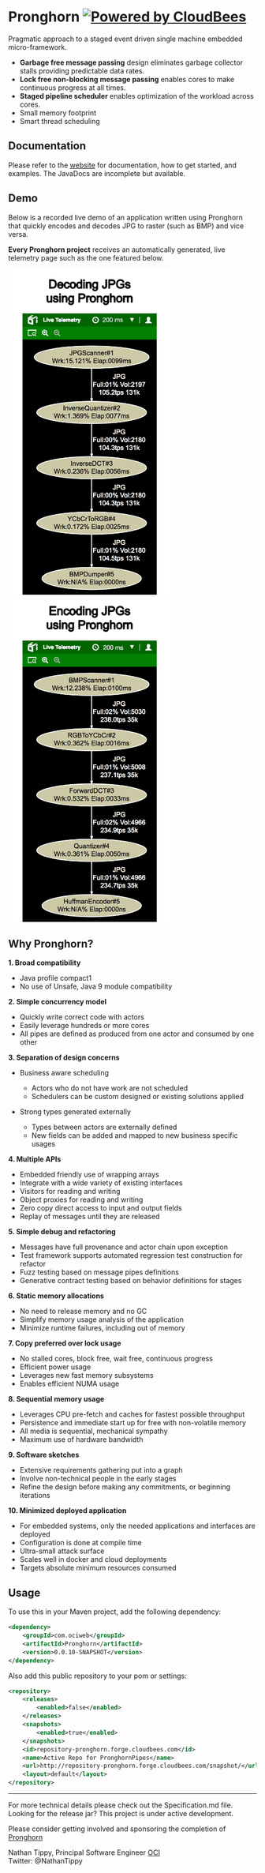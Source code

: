 Pronghorn  [![Powered by CloudBees](https://www.cloudbees.com/sites/default/files/styles/large/public/Button-Powered-by-CB.png?itok=uMDWINfY)](https://pronghorn.ci.cloudbees.com/)
=====

Pragmatic approach to a staged event driven single machine embedded micro-framework.

* **Garbage free message passing** design eliminates garbage collector stalls providing predictable data rates.  
* **Lock free non-blocking message passing** enables cores to make continuous progress at all times.  
* **Staged pipeline scheduler** enables optimization of the workload across cores. 
* Small memory footprint
* Smart thread scheduling

## Documentation
Please refer to the [website](https://objectcomputing.github.io/Pronghorn/docs/home/) for documentation, how to get started, and examples. The JavaDocs are incomplete but available.

## Demo
Below is a recorded live demo of an application written using Pronghorn that quickly encodes and decodes JPG to raster (such as BMP) and vice versa.

**Every Pronghorn project** receives an automatically generated, live telemetry page such as the one featured below.

![Decoding JPGs GIF](./static/decoding-jpgs.gif "Decoding JPGs")
![Encoding JPGs GIF](./static/encoding-jpgs.gif "Encoding JPGs")

## Why Pronghorn?
**1. Broad compatibility** 
* Java profile compact1  
* No use of Unsafe, Java 9 module compatibility       

**2. Simple concurrency model**
* Quickly write correct code with actors  
* Easily leverage hundreds or more cores  
* All pipes are defined as produced from one actor and consumed by one other   
    
**3. Separation of design concerns**  
* Business aware scheduling
	 
   * Actors who do not have work are not scheduled  
   * Schedulers can be custom designed or existing solutions applied   
* Strong types generated externally  
   * Types between actors are externally defined  
   * New fields can be added and mapped to new business specific usages  

**4. Multiple APIs**
* Embedded friendly use of wrapping arrays  
* Integrate with a wide variety of existing interfaces  
* Visitors for reading and writing  
* Object proxies for reading and writing  
* Zero copy direct access to input and output fields  
* Replay of messages until they are released

**5. Simple debug and refactoring** 
* Messages have full provenance and actor chain upon exception   
* Test framework supports automated regression test construction for refactor   
* Fuzz testing based on message pipes definitions   
* Generative contract testing based on behavior definitions for stages  
 
**6. Static memory allocations**
* No need to release memory and no GC  
* Simplify memory usage analysis of the application   
* Minimize runtime failures, including out of memory  

**7. Copy preferred over lock usage**
* No stalled cores, block free, wait free, continuous progress  
* Efficient power usage  
* Leverages new fast memory subsystems  
* Enables efficient NUMA usage  

**8. Sequential memory usage**  
* Leverages CPU pre-fetch and caches for fastest possible throughput  
* Persistence and immediate start up for free with non-volatile memory  
* All media is sequential, mechanical sympathy  
* Maximum use of hardware bandwidth 

**9. Software sketches**
* Extensive requirements gathering put into a graph  
* Involve non-technical people in the early stages  
* Refine the design before making any commitments, or beginning iterations   

**10. Minimized deployed application**
* For embedded systems, only the needed applications and interfaces are deployed   
* Configuration is done at compile time   
* Ultra-small attack surface   
* Scales well in docker and cloud deployments   
* Targets absolute minimum resources consumed   
	
## Usage

  To use this in your Maven project, add the following dependency:

```xml
<dependency>
	<groupId>com.ociweb</groupId>
	<artifactId>Pronghorn</artifactId>
	<version>0.0.10-SNAPSHOT</version>
</dependency> 
```

  Also add this public repository to your pom or settings:

```xml
<repository>
	<releases>
		<enabled>false</enabled>
	</releases>
	<snapshots>
		<enabled>true</enabled>
	</snapshots>
	<id>repository-pronghorn.forge.cloudbees.com</id>
	<name>Active Repo for PronghornPipes</name>
	<url>http://repository-pronghorn.forge.cloudbees.com/snapshot/</url>
	<layout>default</layout>
</repository>	
```
------------------------------------------

For more technical details please check out the Specification.md file.
Looking for the release jar? This project is under active development.

Please consider getting involved and sponsoring the completion of [Pronghorn](mailto:info@objectcomputing.com;?subject=Pronghorn%20Sponsor%20Inquiry)


Nathan Tippy, Principal Software Engineer [OCI](http://objectcomputing.com)  
Twitter: @NathanTippy
